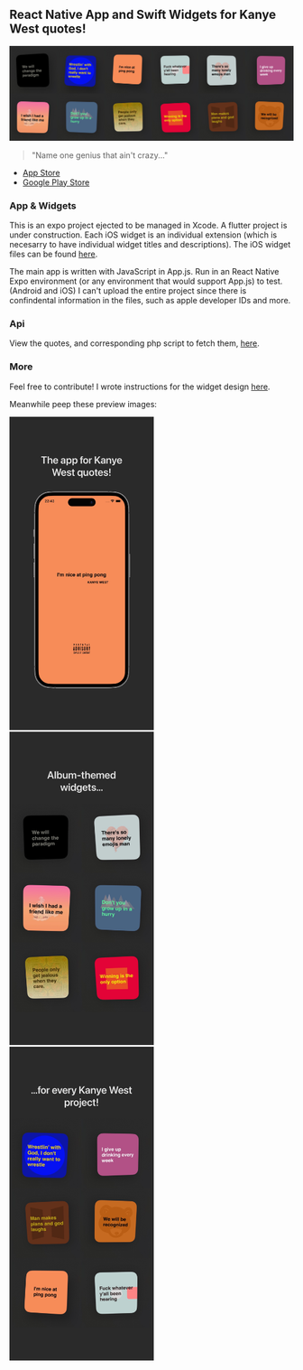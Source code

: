 <h2>React Native App and Swift Widgets for Kanye West quotes!</h2>

<img src="./images/widget-preview-all.jpg" width="768" title="Widgets preview">

> "Name one genius that ain't crazy..."

- <a href="https://apps.apple.com/app/ye-said/id6463562198">App Store</a>
- <a href="https://play.google.com/store/apps/details?id=com.bpstudios.yesaid">Google Play Store</a>

<h3>App & Widgets</h3>
This is an expo project ejected to be managed in Xcode. A flutter project is under construction. Each iOS widget is an individual extension (which is necesarry to have individual widget titles and descriptions). The iOS widget files can be found <a href="./ios-widgets">here</a>.

The main app is written with JavaScript in App.js. Run in an React Native Expo environment (or any environment that would support App.js) to test. (Android and iOS) I can't upload the entire project since there is confindental information in the files, such as apple developer IDs and more.

<h3>Api</h3>
View the quotes, and corresponding php script to fetch them, <a href="./server-side">here</a>.

<h3>More</h3>
Feel free to contribute! I wrote instructions for the widget design <a href="./android-widgets/README.md">here</a>.

Meanwhile peep these preview images:
<p float="left">
  <img src="./images/main.jpg" width="256" title="Main app">
  <img src="./images/wid.jpg" width="256" title="1/2 widgets">
  <img src="./images/gets.jpg" width="256" title="2/2 widgets">
</p>
